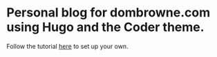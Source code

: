 # Personal blog for dombrowne.com using Hugo and the Coder theme.

Follow the tutorial [here](https://gohugo.io/hosting-and-deployment/hosting-on-github/) to set up your own. 

